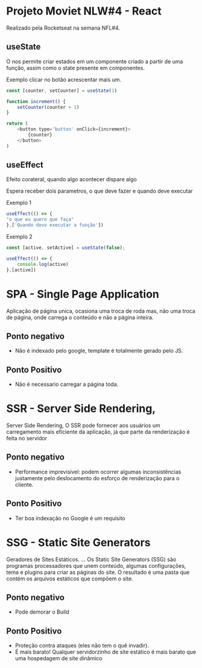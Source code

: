 # Projeto Moviet NLW#4 - React

Realizado pela Rocketseat na semana NFL#4.

## useState
O  nos permite criar estados em um componente criado a partir de uma função, assim como o state presente em componentes. 

Exemplo clicar no botão acrescentar mais um.

```js
const [counter, setCounter] = useState(1)

function increment() {
    setCounter(counter + 1)
}

return (
    <button type='button' onClick={increment}>
        {counter}
    </button>
)

```

## useEffect
Efeito corateral, quando algo acontecer dispare algo

Espera receber dois parametros, o que deve fazer e quando deve executar

Exemplo 1
```js
useEffect(() => { 
"o que eu quero que faça" 
},['Quando devo executar a função'])

```
Exemplo 2
```js
const [active, setActive] = useState(false);

useEffect(() => { 
    console.log(active) 
},[active])

```


# SPA - Single Page Application 
Aplicação de página unica, ocasiona uma troca de roda mas, não uma troca de página, onde carrega o conteúdo e não a página inteira.

## Ponto negativo
* Não é indexado pelo google, template é totalmente gerado pelo JS.

## Ponto Positivo
* Não é necessario carregar a página toda.



# SSR - Server Side Rendering, 
Server Side Rendering, O SSR pode fornecer aos usuários um carregamento mais eficiente da aplicação, já que parte da renderização é feita no servidor

## Ponto negativo
* Performance imprevisível: podem ocorrer algumas inconsistências justamente pelo deslocamento do esforço de renderização para o cliente.
## Ponto Positivo
* Ter boa indexação no Google é um requisito

# SSG - Static Site Generators
Geradores de Sites Estáticos. ... Os Static Site Generators (SSG) são programas processadores que unem conteúdo, algumas configurações, tema e plugins para criar as páginas do site. O resultado é uma pasta que contém os arquivos estáticos que compõem o site.


## Ponto negativo
* Pode demorar o Build

## Ponto Positivo
* Proteção contra ataques (eles não tem o quê invadir).
* É mais barato! Qualquer servidorzinho de site estático é mais barato que uma hospedagem de site dinâmico